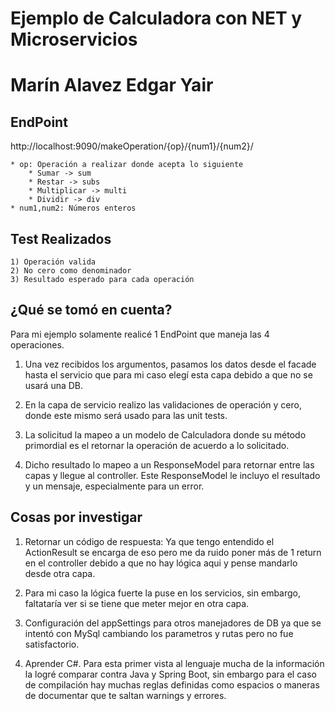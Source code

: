 
# Ejemplo de Calculadora con NET y Microservicios

# Marín Alavez Edgar Yair


## EndPoint

http://localhost:9090/makeOperation/{op}/{num1}/{num2}/

    * op: Operación a realizar donde acepta lo siguiente
        * Sumar -> sum
        * Restar -> subs
        * Multiplicar -> multi
        * Dividir -> div
    * num1,num2: Números enteros

## Test Realizados

    1) Operación valida
    2) No cero como denominador 
    3) Resultado esperado para cada operación

## ¿Qué se tomó en cuenta?

Para mi ejemplo solamente realicé 1 EndPoint que maneja las 4 operaciones.

1) Una vez recibidos los argumentos, pasamos los datos desde el facade hasta el servicio que para mi caso elegí esta capa debido a que no se usará una DB.

2) En la capa de servicio realizo las validaciones de operación y cero, donde este mismo será usado para las unit tests.

3) La solicitud la mapeo a un modelo de Calculadora donde su método primordial es el retornar la operación de acuerdo a lo solicitado.

4) Dicho resultado lo mapeo a un ResponseModel para retornar entre las capas y llegue al controller. Este ResponseModel le incluyo el resultado y un mensaje, especialmente para un error.

## Cosas por investigar

1) Retornar un código de respuesta: Ya que tengo entendido el ActionResult se encarga de eso pero me da ruido poner más de 1 return en el controller debido a que no hay lógica aqui y pense mandarlo desde otra capa.

2) Para mi caso la lógica fuerte la puse en los servicios, sin embargo, faltataría ver si se tiene que meter mejor en otra capa.

3) Configuración del appSettings para otros manejadores de DB ya que se intentó con MySql cambiando los parametros y rutas pero no fue satisfactorio.

4) Aprender C#. Para esta primer vista al lenguaje mucha de la información la logré comparar contra Java y Spring Boot, sin embargo para el caso de compilación hay muchas reglas definidas como espacios o maneras de documentar que te saltan warnings y errores.

